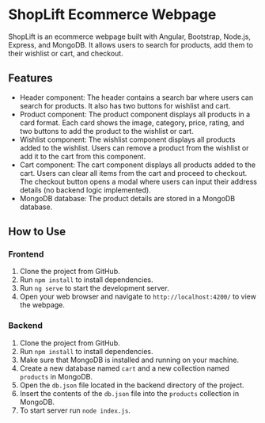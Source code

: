 # ShopLift Ecommerce Webpage

ShopLift is an ecommerce webpage built with Angular, Bootstrap, Node.js, Express, and MongoDB. It allows users to search for products, add them to their wishlist or cart, and checkout.

## Features

- Header component: The header contains a search bar where users can search for products. It also has two buttons for wishlist and cart.
- Product component: The product component displays all products in a card format. Each card shows the image, category, price, rating, and two buttons to add the product to the wishlist or cart.
- Wishlist component: The wishlist component displays all products added to the wishlist. Users can remove a product from the wishlist or add it to the cart from this component.
- Cart component: The cart component displays all products added to the cart. Users can clear all items from the cart and proceed to checkout. The checkout button opens a modal where users can input their address details (no backend logic implemented).
- MongoDB database: The product details are stored in a MongoDB database.

## How to Use

### Frontend

1. Clone the project from GitHub.
2. Run `npm install` to install dependencies.
3. Run `ng serve` to start the development server.
4. Open your web browser and navigate to `http://localhost:4200/` to view the webpage.

### Backend

1. Clone the project from GitHub.
2. Run `npm install` to install dependencies.
3. Make sure that MongoDB is installed and running on your machine.
4. Create a new database named `cart` and a new collection named `products` in MongoDB.
5. Open the `db.json` file located in the backend directory of the project.
6. Insert the contents of the `db.json` file into the `products` collection in MongoDB.
8. To start server run `node index.js`.


